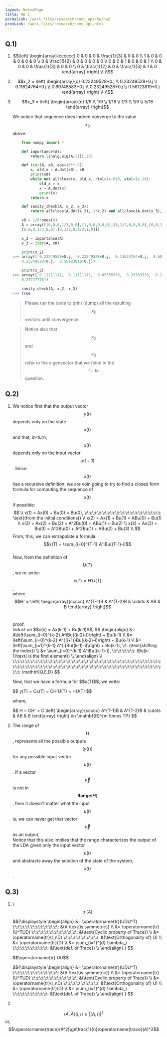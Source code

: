 ```yaml
---
layout: NotesPage
title: HW 2
permalink: /work_files/research/conv_opt/hw/hw2
prevLink: /work_files/research/conv_opt.html
---
```




## Q.1)
1. 
    $$\left( \begin{array}{cccccc} 0 & 0   & 0 & \frac{1}{3} & 0 & 0 \\ 
                                   1 & 0   & 0 &  0  & 0 & 0 \\ 
                                   0 & \frac{1}{2} & 0 &  0  & 0 & 0 \\ 
                                   0 & 0   & 1 &  0  & 0 & 1 \\ 
                                   0 & 0   & 0 & \frac{1}{3} & 0 & 0 \\ 
                                   0 & \frac{1}{2} & 0 & \frac{1}{3} & 1 & 0
     \end{array} \right)
     \\ \\$$

2. 
    $$x_2 = \left( \begin{array}{c} 0.23249528+0.j \\ 0.23249528+0.j \\ 0.11624764+0.j \\  0.69748583+0.j \\ 0.23249528+0.j \\  0.58123819+0.j \end{array} \right) \\ \\$$


3. 
    $$x_3 = \left( \begin{array}{c} 1/9 \\ 1/9 \\ 1/18 \\ 1/3 \\ 1/9 \\  5/18 \end{array} \right)$$

    We notice that sequence does indeed converge to the value $$x_3$$ above.  


    ```python
        from numpy import *

        def importance(A):
            return linalg.eig(A)[1][,:0]

        def iter(A, x0, eps=10**-5):
            x, old_x = A.dot(x0), x0
            print(x0)
            while not allclose(x, old_x, rtol=1e-010, atol=1e-18):
                old_x = x
                x = A.dot(x)
                print(x)
            return x

        def sanity_check(A, x_2, x_3):
            return allclose(A.dot(x_2), 1*x_2) and allclose(A.dot(x_3), 1*x_3)

        x0 = 1/6*ones(6)
        A = array([[0,0,0,1/3,0,0],[1,0,0,0,0,0],[0,1/2,0,0,0,0],[0,0,1,0,0,1],\
        [0,0,0,1/3,0,0],[0,1/2,0,1/3,1,0]])

        x_2 = importance(A)
        x_3 = iter(A, x0)

        print(x_2)
    >>> array([ 0.23249528+0.j,  0.23249528+0.j,  0.11624764+0.j,  0.69748583+0.j,
        0.23249528+0.j,  0.58123819+0.j])

        print(x_3)
    >>> array([ 0.11111111,  0.11111111,  0.05555556,  0.33333333,  0.11111111,
        0.27777778])

        sanity_check(A, x_2, x_3)
    >>> True
    ```  
    > Please run the code to print (dump) all the resulting $$x_k$$ vectors until convergence.  

    > Notice also that $$x_2$$ and $$x_3$$ refer to the eigenvector that we foind in the $$i-th$$ question.


## Q.2)

1. We notice first that the output vector $$y(t)$$ depends only on the state $$x(t)$$ and that, in-turn, $$x(t)$$ depends only on the input vector $$u(t-1)$$. Since $$x(t)$$ has a recursive definition, we are voin going to try to find a closed form formula for computing the sequence of $$x(t)$$ if possible:  
    $$
     \\ 
    x(1) = Ax(0) + Bu(0) = Bu(0), \:\:\:\:\:\:\:\:\:\:\:\:\:\:\:\:\:\:\:\:\:\:\:\:\:\:\:\:\:\: \text{(from the initial conditions)} \\
    x(2) = Ax(1) + Bu(1) = ABu(0) + Bu(1) \\
    x(3) = Ax(2) + Bu(2) = A^2Bu(0) + ABu(1) + Bu(2) \\
    x(4) = Ax(3) + Bu(3) = A^3Bu(0) + A^2Bu(1) + ABu(2) + Bu(3)
    \\
    $$
    From, this, we can extrapolate a formula:
    $$x(T) = \sum_{i=0}^{T-1} A^iBu((T-1)-i)$$,  
    Now, from the definition of $$U(T)$$, we re-write:
    $$x(T) = H'U(T)$$,  
    where $$H' = \left( \begin{array}{ccccc} A^{T-1}B & A^{T-2}B & \cdots & AB & B \end{array} \right)$$.

    <p class="message">
    proof. <br />
        Induct on $$x(k) = Ax(k-1) + Bu(k-1)$$,  
        $$ 
        \begin{align}
        &= A\left(\sum_{i=0}^{k-2} A^iBu((k-2)-i)\right) + Bu(k-1) \\
        &= \left(\sum_{i=0}^{k-2} A^{(i+1)}Bu((k-2)-i)\right) + Bu(k-1) \\
        &= \left(\sum_{i=1}^{k-1} A^{i}Bu((k-1)-i)\right) + Bu(k-1), \:\: (\text{shifting the index}) \\
        &= \sum_{i=0}^{k-1} A^iBu((k-1)-i), \:\:\:\:\:\:\:\:\: (Bu(k-1)\text{ is the first element}) \\
        \end{align}
        \\
        \:\:\:\:\:\:\:\:\:\:\:\:\:\:\:\:\:\:\:\:\:\:\:\:\:\:\:\:\:\:\:\:\:\:\:\:\:\:\:\:\:\:\:\:\:\:\:\:\:\:\:\:\:\:\:\:\:\:\:\:\:\:\:\:\:\:\:\:\:\:\:\:\:\:\:\:\:\:\:\:\:\:\:\:\:\:\:\:\:\:\:\:\:\:\:\:\:\:\:\:\:\:\:\:\:\:\:\:\:\:\:\:\:\:\:\:\:\:\: \mathbf{Q.E.D}
        $$ 
    </p>
    Now, that we have a formula for $$x(T)$$, we write:  
    <p>
    $$
    y(T) = Cx(T) = CH'U(T) = HU(T)
    $$  
    </p>
    where,  
    <p>
    $$
    H = CH' = C \left( \begin{array}{ccccc} A^{T-1}B & A^{T-2}B & \cdots & AB & B \end{array} \right) \in \mathbf{R}^{m \times TP}
    $$
    </p>

2. The range of $$H$$, represents all the possible outputs $$(y(t))$$ for any possible input vector $$u(t)$$. If a vector $$\vec{v}$$ is not in $$\mathbf{Range}(H)$$, then it doesn't matter what the input $$u(t)$$ is, we can never get that vector $$\vec{v}$$ as an output.  
    Notice that this also implies that the range characterizes the output of the LDA given only the input vector $$u(t)$$ and abstracts away the solution of the state of the system, $$x(t)$$.


## Q.3)

1.  \\
    $$\operatorname{tr} (A)$$  
    <p>  
    $${\displaystyle
    \begin{align}
    &= \operatorname{tr}(UDU^T) \:\:\:\:\:\:\:\:\:\:\:\:\:\:\:\:\:\: &(A \text{is symmetric}) \\
    &= \operatorname{tr}(U^TUD) \:\:\:\:\:\:\:\:\:\:\:\:\:\:\:\:\:\: &(\text{Cyclic property of Trace}) \\
    &= \operatorname{tr}(I_nD) \:\:\:\:\:\:\:\:\:\:\:\:\:\: &(\text{Orthogonality of} U) \\
    &= \operatorname{tr}(D) \\
    &= \sum_{i=1}^{d} \lambda_i \:\:\:\:\:\:\:\:\:\:\:\:\:\: &(\text{def. of Trace}) \\
    \end{align}
    }
    $$  
    </p>
    $$\operatorname{tr} (A)$$  
    <p>  
    $${\displaystyle
    \begin{align}
    &= \operatorname{tr}(UDU^T) \:\:\:\:\:\:\:\:\:\:\:\:\:\:\:\:\:\: &(A \text{is symmetric}) \\
    &= \operatorname{tr}(U^TUD) \:\:\:\:\:\:\:\:\:\:\:\:\:\:\:\:\:\: &(\text{Cyclic property of Trace}) \\
    &= \operatorname{tr}(I_nD) \:\:\:\:\:\:\:\:\:\:\:\:\:\: &(\text{Orthogonality of} U) \\
    &= \operatorname{tr}(D) \\
    &= \sum_{i=1}^{d} \lambda_i \:\:\:\:\:\:\:\:\:\:\:\:\:\: &(\text{def. of Trace}) \\
    \end{align}
    }
    $$  
    </p>

2.
$$\langle A,A\rangle \langle I,I\rangle \ge |\langle A,I\rangle|^2$$ or, $$\operatorname{trace}(A^2)\ge\frac{1}{n}\operatorname{trace}(A)^2$$

